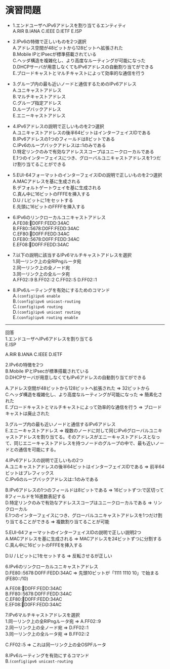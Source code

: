 # 演習問題
- 1.エンドユーザへIPv6アドレスを割り当てるエンティティ  
A.RIR B.IANA C.IEEE D.IETF E.ISP

- 2.IPv6の特徴で正しいものを2つ選択  
A.アドレス空間が48ビットから128ビットへ拡張された  
B.Mobile IPとIPsecが標準搭載されている  
C.ヘッダ構造を複雑化し、より高度なルーティングが可能になった  
D.DHCPサーバが用意しなくてもIPv6アドレスの自動割り当てができる  
E.ブロードキャストとマルチキャストによって効率的な通信を行う

- 3.グループ内の最も近いノードと通信するためのIPv6アドレス  
A.ユニキャストアドレス  
B.マルチキャストアドレス  
C.グループ指定アドレス  
D.ループバックアドレス  
E.エニーキャストアドレス

- 4.IPv6アドレスの説明で正しいものを2つ選択  
A.ユニキャストアドレスの後半64ビットはインターフェイスIDである  
B.IPv6アドレスの1つのフィールドは8ビットである  
C.IPv6のループバックアドレスは::1のみである  
D.特定リンクのみで有効なアドレススコープはユニークローカルである  
E.1つのインターフェイスにつき、グローバルユニキャストアドレスを1つだけ割り当てることができる

- 5.EUI-64フォーマットのインターフェイスIDの説明で正しいものを2つ選択  
A.MACアドレスを基に生成される  
B.デフォルトゲートウェイを基に生成される  
C.真ん中に16ビットのFFFEを挿入する  
D.U / Lビットに1をセットする  
E.先頭に16ビットのFFFFを挿入する

- 6.IPv6のリンクローカルユニキャストアドレス  
A.FE08::1234:D0FF:FEDD:34AC  
B.FF80::5678:D0FF:FEDD:34AC  
C.EF80::1234:D0FF:FEDD:34AC  
D.FE80::5678:D0FF:FEDD:34AC  
E.EF08::1234:D0FF:FEDD:34AC

- 7.以下の説明に該当するIPv6マルチキャストアドレスを選択  
1.同一リンク上の全RIPngルータ宛  
2.同一リンク上の全ノード宛  
3.同一リンク上の全ルータ宛  
A.FF02::9 B.FF02::2 C.FF02::5 D.FF02::1

- 8.IPv6ルーティングを有効にするためのコマンド  
A.`(config)ipv6 enable`  
B.`(config)ipv6 unicast-routing`  
C.`(config)ipv6 routing`  
D.`(config)ipv6 unicast routing`  
E.`(config)ipv6 routing enable`

---
回答  
1.エンドユーザへIPv6アドレスを割り当てる  
E.ISP

A.RIR B.IANA C.IEEE D.IETF

2.IPv6の特徴を2つ  
B.Mobile IPとIPsecが標準搭載されている  
D.DHCPサーバが用意しなくてもIPv6アドレスの自動割り当てができる

A.アドレス空間が48ビットから128ビットへ拡張された => 32ビットから  
C.ヘッダ構造を複雑化し、より高度なルーティングが可能になった => 簡素化された  
E.ブロードキャストとマルチキャストによって効率的な通信を行う => ブロードキャストは廃止された

3.グループ内の最も近いノードと通信するIPv6アドレス  
E.エニーキャストアドレス => 複数のノードに対して同じIPv6グローバルユニキャストアドレスを割り当てる。そのアドレスがエニーキャストアドレスとなって、同じエニーキャストアドレスを持つノードのグループの中で、最も近いノードとの通信を可能にする。

4.IPv6アドレスの説明で正しいもの2つ  
A.ユニキャストアドレスの後半64ビットはインターフェイスIDである => 前半64ビットはプレフィックス  
C.IPv6のループバックアドレスは::1のみである

B.IPv6アドレスの1つのフィールドは8ビットである => 16ビットずつ:で区切って8フィールドを16進数表記する  
D.特定リンクのみで有効なアドレススコープはユニークローカルである => リンクローカル  
E.1つのインターフェイスにつき、グローバルユニキャストアドレスを1つだけ割り当てることができる => 複数割り当てることが可能

5.EUI-64フォーマットのインターフェイスIDの説明で正しい説明2つ  
A.MACアドレスを基に生成される => MACアドレスを24ビットずつに分割する  
C.真ん中に16ビットのFFFEを挿入する

D.U / Lビットに1をセットする => 反転させるが正しい

6.IPv6のリンクローカルユニキャストアドレス  
D.FE80::5678:D0FF:FEDD:34AC => 先頭10ビットが「1111 1110 10」で始まる(FE80::/10)

A.FE08::1234:D0FF:FEDD:34AC  
B.FF80::5678:D0FF:FEDD:34AC  
C.EF80::1234:D0FF:FEDD:34AC  
E.EF08::1234:D0FF:FEDD:34AC

7.IPv6マルチキャストアドレスを選択  
1.同一リンク上の全RIPngルータ宛 => A.FF02::9  
2.同一リンク上の全ノード宛 => D.FF02::1  
3.同一リンク上の全ルータ宛 => B.FF02::2

C.FF02::5 => これは同一リンク上の全OSPFルータ

8.IPv6ルーティングを有効にするコマンド  
B.`(config)ipv6 unicast-routing`
